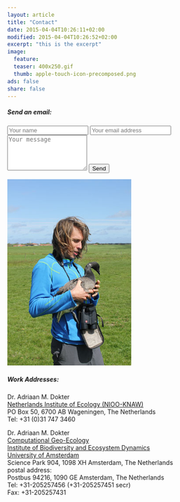 ```yaml
---
layout: article 
title: "Contact" 
date: 2015-04-04T10:26:11+02:00 
modified: 2015-04-04T10:26:52+02:00 
excerpt: "this is the excerpt" 
image: 
  feature: 
  teaser: 400x250.gif 
  thumb: apple-touch-icon-precomposed.png 
ads: false 
share: false
---
```


##### Send an email:

<form action="//formspree.io/adriaandokter@gmail.com" role="form" method="POST">
    <input type="text" name="name" placeholder="Your name">
    <input type="email" name="_replyto" placeholder="Your email address">
    <input type="hidden" name="_subject" value="New submission!" />
    <input type="text" name="_gotcha" style="display:none" />
    <textarea name="message" rows="5" placeholder="Your message"></textarea>
    <input type="submit" value="Send">
</form>

!["it's me"](/images/AdriaanBrent201505.jpg)

##### Work Addresses:

Dr. Adriaan M. Dokter  
[Netherlands Institute of Ecology (NIOO-KNAW)][1]  
PO Box 50, 6700 AB Wageningen, The Netherlands  
Tel: +31 (0)31 747 3460


Dr. Adriaan M. Dokter  
[Computational Geo-Ecology][2]  
[Institute of Biodiversity and Ecosystem Dynamics][3]  
[University of Amsterdam][4]  
Science Park 904, 1098 XH Amsterdam, The Netherlands  
postal address:  
Postbus 94216, 1090 GE Amsterdam, The Netherlands  
Tel: +31-205257456 (+31-205257451 secr)  
Fax: +31-205257431  

[1]: https://nioo.knaw.nl/        "NIOO-KNAW"
[2]: http://ibed.uva.nl/research/research-groups/content/computational-geo-ecology/computational-geo-ecology.html  "Computational Geo-Ecology"
[3]: http://ibed.uva.nl/        "Institute for Biodiversity and Ecosystem Dynamics"
[4]: http://uva.nl/        "University of Amsterdam"


